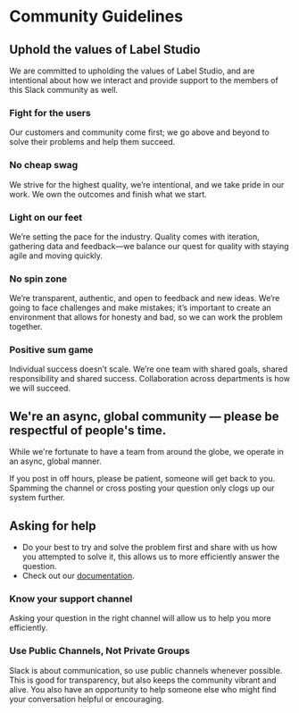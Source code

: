 # Community Guidelines

## Uphold the values of Label Studio
We are committed to upholding the values of Label Studio, and are intentional about how we interact and provide support to the members of this Slack community as well.

### Fight for the users

Our customers and community come first; we go above and beyond to solve their problems and help them succeed. 

### No cheap swag

We strive for the highest quality, we’re intentional, and we take pride in our work. We own the outcomes and finish what we start. 

### Light on our feet

We’re setting the pace for the industry. Quality comes with iteration, gathering data and feedback—we balance our quest for quality with staying agile and moving quickly.

### No spin zone

We’re transparent, authentic, and open to feedback and new ideas. We’re going to face challenges and make mistakes; it’s important to create an environment that allows for honesty and bad, so we can work the problem together. 

### Positive sum game

Individual success doesn’t scale. We’re one team with shared goals, shared responsibility and shared success. Collaboration across departments is how we will succeed.

## We're an async, global community — please be respectful of people's time.
While we're fortunate to have a team from around the globe, we operate in an async, global manner. 

If you post in off hours, please be patient, someone will get back to you. Spamming the channel or cross posting your question only clogs up our system further. 

## Asking for help
- Do your best to try and solve the problem first and share with us how you attempted to solve it, this allows us to more efficiently answer the question.
- Check out our [documentation](https://labelstud.io/guide/).

### Know your support channel
Asking your question in the right channel will allow us to help you more efficiently.

### Use Public Channels, Not Private Groups
Slack is about communication, so use public channels whenever possible. This is good for transparency, but also keeps the community vibrant and alive. You also have an opportunity to help someone else who might find your conversation helpful or encouraging.
